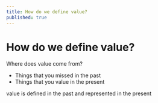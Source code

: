 ```yaml
---
title: How do we define value?
published: true
---
```


# How do we define value?

Where does value come from? 
- Things that you missed in the past
- Things that you value in the present

value is defined in the past and represented in the present

